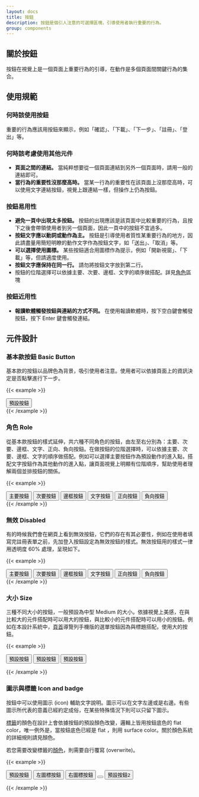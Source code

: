 ```yaml
---
layout: docs
title: 按鈕
description: 按鈕是個引人注意的可選擇區塊，引導使用者執行重要的行為。
group: components
---
```


## 關於按鈕

按鈕在視覺上是一個頁面上重要行為的引導，在動作是多個頁面間關鍵行為的集合。

## 使用規範

### 何時該使用按鈕

重要的行為應該用按鈕來顯示，例如「確認」、「下載」、「下一步」、「註冊」、「登出」等。

### 何時該考慮使用其他元件

- **頁面之間的連結。** 當純粹想要從一個頁面連結到另外一個頁面時，請用一般的連結即可。
- **當行為的重要性沒那麼高時。** 當某一行為的重要性在該頁面上沒那麼高時，可以使用文字連結按鈕，視覺上跟連結一樣，但操作上仍為按鈕。

### 按鈕易用性

- **避免一頁中出現太多按鈕。** 按鈕的出現應該是該頁面中比較重要的行為，且按下之後會帶領使用者到另一個頁面，因此一頁中的按鈕不宜過多。
- **按鈕文字應以動詞或動作為主。** 按鈕是引導使用者質性某重要行為的地方，因此請盡量用簡短明瞭的動作文字作為按鈕文字，如「送出」、「取消」等。
- **可以選擇使用圖標。** 某些按鈕適合用圖標作為提示，例如「開新視窗」、「下載」等，但請適度使用。
- **按鈕文字應保持在同一行。** 請勿將按鈕文字放到第二行。
- 按鈕的位階選擇可以依據主要、次要、邊框、文字的順序做搭配。詳見[角色](/docs/components/button/#角色-role)區塊

### 按鈕近用性

- **報讀軟體觸發按鈕與連結的方式不同。** 在使用報讀軟體時，按下空白鍵會觸發按鈕，按下 Enter 鍵會觸發連結。

## 元件設計

### 基本款按鈕 Basic Button

基本款的按鈕以品牌色為背景，吸引使用者注意。使用者可以依據頁面上的資訊決定是否點擊進行下一步。

{{< example >}}
<div class="row text-center">
  <div class="col">
    <button type="button" class="btn btn-primary">預設按鈕</button>
  </div>
</div>
{{< /example >}}

### 角色 Role

從基本款按鈕的樣式延伸，共六種不同角色的按鈕，由左至右分別為：主要、次要、邊框、文字、正向、負向按鈕。在做按鈕的位階選擇時，可以依據主要、次要、邊框、文字的順序做搭配。例如可以選擇主要按鈕作為預設動作的進入點，搭配文字按鈕作為其他動作的進入點，讓頁面視覺上明顯有位階順序，幫助使用者理解兩個並排按鈕的關係。

{{< example >}}
<!-- <style>
  .btn {
    margin: 0.25rem !important;
  }
</style> -->
<div class="row text-center">
  <div class="col">
    <button type="button" class="btn btn-primary">主要按鈕</button>
    <button type="button" class="btn btn-secondary">次要按鈕</button>
    <button type="button" class="btn btn-tertiary">邊框按鈕</button>
    <button type="button" class="btn btn-semi-secondary">文字按鈕</button>
    <button type="button" class="btn btn-positive">正向按鈕</button>
    <button type="button" class="btn btn-negative">負向按鈕</button>
  </div>
</div>
{{< /example >}}

### 無效 Disabled

有的時候我們會在網頁上看到無效按鈕，它們的存在有其必要性，例如在使用者填寫完註冊表單之前，先加登入按鈕設定為無效按鈕的樣式。無效按鈕用的樣式一律用透明度 60% 處理，呈現如下。

{{< example >}}
<div class="row text-center">
  <div class="col">
    <button type="button" class="btn btn-primary disabled">主要按鈕</button>
    <button type="button" class="btn btn-secondary disabled">次要按鈕</button>
    <button type="button" class="btn btn-tertiary disabled">邊框按鈕</button>
    <button type="button" class="btn btn-semi-secondary disabled">文字按鈕</button>
    <button type="button" class="btn btn-positive disabled">正向按鈕</button>
    <button type="button" class="btn btn-negative disabled">負向按鈕</button>
  </div>
</div>
{{< /example >}}

### 大小 Size
三種不同大小的按鈕，一般預設為中型 Medium 的大小。依據視覺上美感，在與比較大的元件搭配時可以用大的按鈕，與比較小的元件搭配時可以用小的按鈕。例如在本設計系統中，[頁首](/docs/components/header)導覽列手機版的選單按鈕因為與標題搭配，使用大的按鈕。

{{< example >}}

<div class="row text-center">
  <div class="col">
    <button type="button" class="btn btn-primary btn-sm">預設按鈕</button>
    <button type="button" class="btn btn-primary">預設按鈕</button>
    <button type="button" class="btn btn-primary btn-lg">預設按鈕</button>
  </div>
</div>

{{< /example >}}


### 圖示與標籤 Icon and badge

按鈕中可以使用圖示 (icon) 輔助文字說明。圖示可以在文字左邊或是右邊。有些圖示所代表的意義已經約定成俗，在某些特殊情況下則可以只留下圖示。

[標籤](/docs/components/badge)的顏色在設計上會依據按鈕的預設顏色改變，邏輯上皆用按鈕底色的 flat color，唯一例外是，當按鈕底色已經是 flat ，則用 surface color。關於顏色系統的詳細規則請見顏色。

若您需要改變標籤的[顏色](docs/style/color)，則需要自行覆寫 (overwrite)。

{{< example >}}

<div class="row text-center">
  <div class="col">
    <button type="button" class="btn btn-primary">預設按鈕</button>
    <button type="button" class="btn btn-primary"><i class="bi bi-download"></i><span>左圖標按鈕</span></button>
    <button type="button" class="btn btn-primary"><span>右圖標按鈕</span><i class="bi bi-download"></i></button>
    <button type="button" class="btn btn-primary"><i class="bi bi-download"></i></button>
    <button type="button" class="btn btn-primary"><span>預設按鈕</span><span class="badge badge-numerical">2</span></button>
  </div>
</div>

{{< /example >}}
